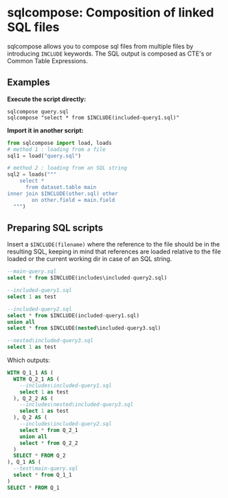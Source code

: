 # sqlcompose: Composition of linked SQL files
sqlcompose allows you to compose sql files from multiple files by introducing `INCLUDE` keywords. The SQL output is composed as CTE's or Common Table Expressions.

## Examples
__Execute the script directly:__
```
sqlcompose query.sql
sqlcompose "select * from $INCLUDE(included-query1.sql)"
```

__Import it in another script:__
```python
from sqlcompose import load, loads
# method 1 : loading from a file
sql1 = load("query.sql")

# method 2 : loading from an SQL string
sql2 = loads("""
    select *
      from dataset.table main
inner join $INCLUDE(other.sql) other
        on other.field = main.field
  """)
```

## Preparing SQL scripts
Insert a `$INCLUDE(filename)` where the reference to the file should be in the resulting SQL, keeping in mind that references are loaded relative to the file loaded or the current working dir in case of an SQL string.

```sql
--main-query.sql
select * from $INCLUDE(includes\included-query2.sql)
```
```sql
--included-query1.sql
select 1 as test
```
```sql
--included-query2.sql
select * from $INCLUDE(included-query1.sql)
union all
select * from $INCLUDE(nested\included-query3.sql)
```
```sql
--nested\included-query3.sql
select 1 as test
```
Which outputs:
```sql
WITH Q_1_1 AS (
  WITH Q_2_1 AS (
    --includes\included-query1.sql
    select 1 as test
  ), Q_2_2 AS (
    --includes\nested\included-query3.sql
    select 1 as test
  ), Q_2 AS (
    --includes\included-query2.sql
    select * from Q_2_1
    union all
    select * from Q_2_2
  )
  SELECT * FROM Q_2
), Q_1 AS (
  --test\main-query.sql
  select * from Q_1_1
)
SELECT * FROM Q_1
```
